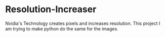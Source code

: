 # Resolution-Increaser
Nvidia's Technology creates pixels and increases resolution. This project I am trying to make python do the same for the images.
